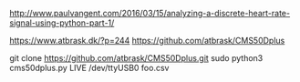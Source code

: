 
http://www.paulvangent.com/2016/03/15/analyzing-a-discrete-heart-rate-signal-using-python-part-1/

https://www.atbrask.dk/?p=244
https://github.com/atbrask/CMS50Dplus

git clone https://github.com/atbrask/CMS50Dplus.git
sudo python3 cms50dplus.py LIVE /dev/ttyUSB0 foo.csv


